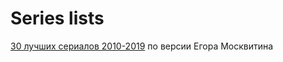 # Series lists

[30 лучших сериалов 2010-2019](https://meduza.io/slides/30-na-samom-dele-bolshe-luchshih-serialov-desyatiletiya-vybor-egora-moskvitina) по версии Егора Москвитина

